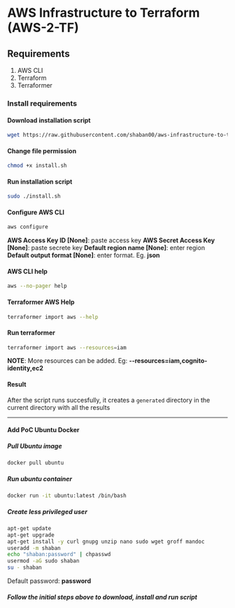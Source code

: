 # AWS Infrastructure to Terraform (AWS-2-TF)

## Requirements

1. AWS CLI
2. Terraform
3. Terraformer

### Install requirements

#### Download installation script

```bash
wget https://raw.githubusercontent.com/shaban00/aws-infrastructure-to-terraform/main/install.sh
```

#### Change file permission

```bash
chmod +x install.sh
```

#### Run installation script

```bash
sudo ./install.sh
```

#### Configure AWS CLI

```bash
aws configure
```

__AWS Access Key ID [None]__: paste access key
__AWS Secret Access Key [None]__: paste secrete key
__Default region name [None]__: enter region
__Default output format [None]__: enter format. Eg. __json__


#### AWS CLI help

```bash
aws --no-pager help
```

#### Terraformer AWS Help

```bash
terraformer import aws --help
```

#### Run terraformer

```bash
terraformer import aws --resources=iam
```

__NOTE__: More resources can be added. Eg: __--resources=iam,cognito-identity,ec2__

#### Result

After the script runs succesfully, it creates a `generated` directory in the current directory with all the results

---

#### Add PoC Ubuntu Docker

##### Pull Ubuntu image

```bash
docker pull ubuntu
```

##### Run ubuntu container

```bash
docker run -it ubuntu:latest /bin/bash
```

##### Create less privileged user

```bash
apt-get update
apt-get upgrade
apt-get install -y curl gnupg unzip nano sudo wget groff mandoc
useradd -m shaban
echo "shaban:password" | chpasswd
usermod -aG sudo shaban
su - shaban
```

Default password: __password__

##### Follow the initial steps above to download, install and run script